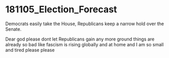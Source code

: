 # 181105_Election_Forecast

Democrats easily take the House, Republicans keep a narrow hold over the Senate. 

Dear god please dont let Republicans gain any more ground things are already so bad like fascism is rising globally and at home and I am so small and tired please please

